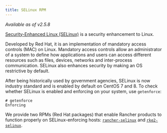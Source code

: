 ```yaml
---
title: SELinux RPM
---
```


_Available as of v2.5.8_

[Security-Enhanced Linux (SELinux)](https://en.wikipedia.org/wiki/Security-Enhanced_Linux) is a security enhancement to Linux.

Developed by Red Hat, it is an implementation of mandatory access controls (MAC) on Linux. Mandatory access controls allow an administrator of a system to define how applications and users can access different resources such as files, devices, networks and inter-process communication. SELinux also enhances security by making an OS restrictive by default. 

After being historically used by government agencies, SELinux is now industry standard and is enabled by default on CentOS 7 and 8. To check whether SELinux is enabled and enforcing on your system, use `getenforce`:

```
# getenforce
Enforcing
```

We provide two RPMs (Red Hat packages) that enable Rancher products to function properly on SELinux-enforcing hosts: [`rancher-selinux`](../reference-guides/rancher-security/selinux-rpm/about-rancher-selinux.md) and [`rke2-selinux`](../reference-guides/rancher-security/selinux-rpm/about-rke2-selinux.md). 